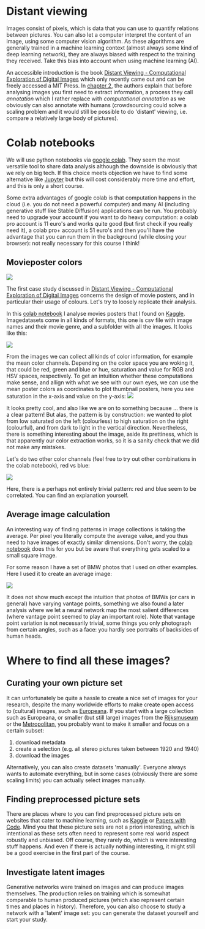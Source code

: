 # Distant viewing

Images consist of pixels, which is data that you can use to quantify relations between pictures. You can also let a computer interpret the content of an image, using some computer vision algorithm. As these algorithms are generally trained in a machine learning context (almost always some kind of deep learning network), they are always biased with respect to the training they received. Take this bias into account when using machine learning (AI).

An accessible introduction is the book [Distant Viewing -
Computational Exploration of Digital Images](https://mitpress.mit.edu/9780262546133/distant-viewing/) which only recently came out and can be freely accessed a MIT Press. In [chapter 2](https://direct.mit.edu/books/oa-monograph/chapter-pdf/2163341/c001100_9780262375160.pdf), the authors explain that before analysing images you first need to extract information, a process they call *annotation* which I rather replace with *computational annotation* as we obviously can also annotate with humans (crowdsourcing could solve a scaling problem and it would still be possible to do 'distant' viewing, i.e. compare a relatively large body of pictures).

# Colab notebooks
We will use python notebooks via [google colab](https://colab.research.google.com). They seem the most versatile tool to share data analysis although the downside is obviously that we rely on big tech. If this choice meets objection we have to find some alternative like [Jupyter](https://jupyter.org) but this will cost considerably more time and effort, and this is only a short course.

Some extra advantages of google colab is that computation happens in the cloud (i.e. you do not need a powerful computer) and many AI (including generative stuff like Stable Diffusion) applications can be run. You probably need to upgrade your account if you want to do heavy computation: a colab pro account is 11 euro's and works quite good (but first check if you really need it), a colab pro+ account is 51 euro's and then you'll have the advantage that you can run them in the background (while closing your browser): not really necessary for this course I think!

## Movieposter colors

![](/images/moviepostergrid.jpg)

The first case study discussed in [Distant Viewing -
Computational Exploration of Digital Images](https://mitpress.mit.edu/9780262546133/distant-viewing/) concerns the design of movie posters, and in particular their usage of colours. Let's try to loosely replicate their analysis.

In this [colab notebook](https://colab.research.google.com/drive/1drDMUUZ6gK2udRu9Frza_XjcNZBmttXD?usp=sharing) I analyse movies posters that I found on [Kaggle](https://www.kaggle.com/datasets/raman77768/movie-classifier/data). Imagedatasets come in all kinds of formats, this one is csv file with image names and their movie genre, and a subfolder with all the images. It looks like this:

![](/images/kagglePandasFile.jpg)

From the images we can collect all kinds of color information, for example the mean color channels. Depending on the color space you are woking it, that could be red, green and blue or hue, saturation and value for RGB and HSV spaces, respectively. To get an intuition whether these computations make sense, and allign with what we see with our own eyes, we can use the mean poster colors as coordinates to plot thumbnail posters, here you see saturation in the x-axis and value on the y-axis:
![](/images/saturation_value.jpg)

It looks pretty cool, and also like we are on to something because ... there is a clear pattern! But alas, the pattern is by construction: we wanted to plot from low saturated on the left (colourless) to high saturation on the right (colourful), and from dark to light in the vertical direction. Nevertheless, there is something interesting about the image, aside its prettiness, which is that apparently our color extraction works, so it is a sanity check that we did not make any mistakes.

Let's do two other color channels (feel free to try out other combinations in the colab notebook), red vs blue:

![](/images/red_blue.jpg)

Here, there is a perhaps not entirely trivial pattern: red and blue seem to be correlated. You can find an explanation yourself.

## Average image calculation
An interesting way of finding patterns in image collections is taking the average. Per pixel you literally compute the average value, and you thus need to have images of exactly similar dimensions. Don't worry, the [colab notebook](https://colab.research.google.com/drive/1XdmI7N2V3raNM1o2JFG-VEMJD0MM16vA?usp=sharing) does this for you but be aware that everything gets scaled to a small square image.

For some reason I have a set of BMW photos that I used on other examples. Here I used it to create an average image:

![](/images/bmw_small_average.png)

It does not show much except the intuition that photos of BMWs (or cars in general) have varying vantage points, something we also found a later analysis where we let a neural network map the most salient differences (where vantage point seemed to play an important role). Note that vantage point variation is not necessarily trivial, some things you only photograph from certain angles, such as a face: you hardly see portraits of backsides of human heads.

# Where to find all these images?

## Curating your own picture set
It can unfortunately be quite a hassle to create a nice set of images for your research, despite the many worldwide efforts to make create open access to (cultural) images, such as [Europeana](https://www.europeana.eu/). If you start with a large collection such as Europeana, or smaller (but still large) images from the [Rijksmuseum](https://www.rijksmuseum.nl/) or the [Metropolitan](https://www.metmuseum.org), you probably want to make it smaller and focus on a certain subset:
1. download metadata
2. create a selection (e.g. all stereo pictures taken between 1920 and 1940)
3. download the images

Alternatively, you can also create datasets 'manually'. Everyone always wants to automate everything, but in some cases (obviously there are some scaling limits) you can actually select images manually.

## Finding preprocessed picture sets

There are places where to you can find preprocessed picture sets on websites that cater to machine learning, such as [Kaggle](https://www.kaggle.com) or [Papers with Code](https://paperswithcode.com/datasets?mod=images). Mind you that these picture sets are not a priori interesting, which is intentional as these sets often need to represent some real world aspect robustly and unbiased. Off course, they rarely do, which is were interesting stuff happens. And even if there is actually nothing interesting, it might still be a good exercise in the first part of the course.

## Investigate latent images

Generative networks were trained on images and can produce images themselves. The production relies on training which is somewhat comparable to human produced pictures (which also represent certain times and places in history). Therefore, you can also choose to study a network with a 'latent' image set: you can generate the dataset yourself and start your study.




<!--
Maybe something about latent images, i.e. information about a training set that is latently present in networks.
-->
